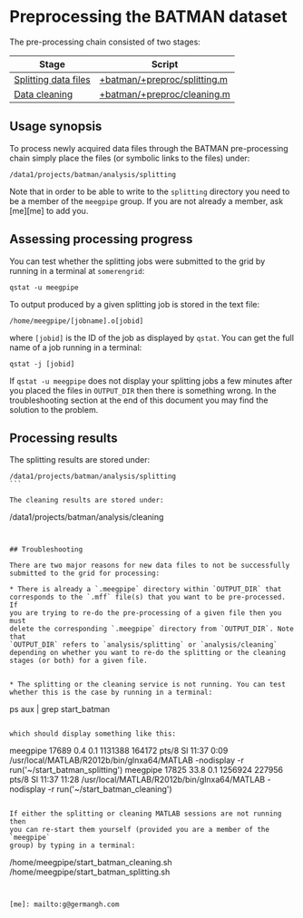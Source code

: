 Preprocessing the BATMAN dataset
======

The pre-processing chain consisted of two stages:

Stage                                             | Script
------------------------------------------------- | -------------
[Splitting data files][splitting]                 | [+batman/+preproc/splitting.m][splitting]
[Data cleaning][cleaning]                         | [+batman/+preproc/cleaning.m][cleaning]


[splitting]: ./splitting.m
[cleaning]: ./cleaning.m

## Usage synopsis

To process newly acquired data files through the BATMAN pre-processing 
chain simply place the files (or symbolic links to the files) under:

````
/data1/projects/batman/analysis/splitting
````

Note that in order to be able to write to the `splitting` directory you 
need to be a member of the `meegpipe` group. If you are not already a
member, ask [me][me] to add you.



## Assessing processing progress

You can test whether the splitting jobs were submitted to the grid by
running in a terminal at `somerengrid`:

```
qstat -u meegpipe
````

To output produced by a given splitting job is stored in the text file:

````
/home/meegpipe/[jobname].o[jobid]
````

where `[jobid]` is the ID of the job as displayed by `qstat`. You can get
the full name of a job running in a terminal:

````
qstat -j [jobid]
````

If `qstat -u meegpipe` does not display your splitting jobs a few 
minutes after you placed the files in `OUTPUT_DIR` then there is something
wrong. In the troubleshooting section at the end of this document you 
may find the solution to the problem. 


## Processing results

The splitting results are stored under:

````
/data1/projects/batman/analysis/splitting
```

The cleaning results are stored under:

````
/data1/projects/batman/analysis/cleaning
````


## Troubleshooting

There are two major reasons for new data files to not be successfully 
submitted to the grid for processing:

* There is already a `.meegpipe` directory within `OUTPUT_DIR` that 
corresponds to the `.mff` file(s) that you want to be pre-processed. If 
you are trying to re-do the pre-processing of a given file then you must
delete the corresponding `.meegpipe` directory from `OUTPUT_DIR`. Note that
`OUTPUT_DIR` refers to `analysis/splitting` or `analysis/cleaning` 
depending on whether you want to re-do the splitting or the cleaning
stages (or both) for a given file.


* The splitting or the cleaning service is not running. You can test 
whether this is the case by running in a terminal:

````
ps aux | grep start_batman
````

which should display something like this:

````
meegpipe 17689  0.4  0.1 1131388 164172 pts/8  Sl   11:37   0:09 /usr/local/MATLAB/R2012b/bin/glnxa64/MATLAB -nodisplay -r run('~/start_batman_splitting')
meegpipe 17825 33.8  0.1 1256924 227956 pts/8  Sl   11:37  11:28 /usr/local/MATLAB/R2012b/bin/glnxa64/MATLAB -nodisplay -r run('~/start_batman_cleaning')
````

If either the splitting or cleaning MATLAB sessions are not running then 
you can re-start them yourself (provided you are a member of the `meegpipe`
group) by typing in a terminal:

````
/home/meegpipe/start_batman_cleaning.sh
/home/meegpipe/start_batman_splitting.sh
````


[me]: mailto:g@germangh.com

